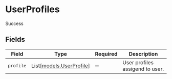# UserProfiles

Success


## Fields

| Field                                                | Type                                                 | Required                                             | Description                                          |
| ---------------------------------------------------- | ---------------------------------------------------- | ---------------------------------------------------- | ---------------------------------------------------- |
| `profile`                                            | List[[models.UserProfile](../models/userprofile.md)] | :heavy_minus_sign:                                   | User profiles assigend to user.                      |